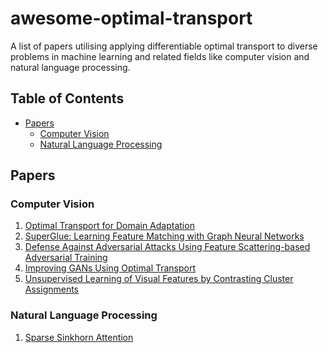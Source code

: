 # awesome-optimal-transport

A list of papers utilising applying differentiable optimal transport to diverse problems in machine learning and related fields like computer vision and natural language processing.

## Table of Contents
- [Papers](#Papers)
  - [Computer Vision](#computer-vision)
  - [Natural Language Processing](#natural-language-processing)
  
## Papers

### Computer Vision
1. [Optimal Transport for Domain Adaptation](https://arxiv.org/abs/1507.00504)
2. [SuperGlue: Learning Feature Matching with Graph Neural Networks](https://arxiv.org/abs/1911.11763)
3. [Defense Against Adversarial Attacks Using Feature Scattering-based Adversarial Training](http://papers.nips.cc/paper/8459-defense-against-adversarial-attacks-using-feature-scattering-based-adversarial-training)
4. [Improving GANs Using Optimal Transport](https://arxiv.org/abs/1803.05573)
5. [Unsupervised Learning of Visual Features by Contrasting Cluster Assignments](https://arxiv.org/abs/2006.09882)


<!-- 3. [Completely Self-Supervised Crowd Counting via Distribution Matching](https://arxiv.org/abs/2009.06420) -->

### Natural Language Processing
1. [Sparse Sinkhorn Attention](https://arxiv.org/abs/2002.11296)
